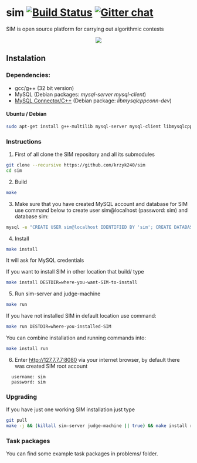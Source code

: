 # sim [![Build Status](https://travis-ci.org/krzyk240/sim.svg?branch=master)](https://travis-ci.org/krzyk240/sim) [![Gitter chat](https://badges.gitter.im/krzyk240/sim.png)](https://gitter.im/krzyk240/sim)

SIM is open source platform for carrying out algorithmic contests

<div align="center">
  <img src="http://krzyk240.github.io/img/sim.png"/>
</div>


## Instalation

### Dependencies:

- gcc/g++ (32 bit version)
- MySQL (Debian packages: _mysql-server mysql-client_)
- [MySQL Connector/C++](http://dev.mysql.com/downloads/connector/cpp/) (Debian package: _libmysqlcppconn-dev_)

#### Ubuntu / Debian

  ```sh
  sudo apt-get install g++-multilib mysql-server mysql-client libmysqlcppconn-dev
  ```

### Instructions

1. First of all clone the SIM repository and all its submodules

  ```sh
  git clone --recursive https://github.com/krzyk240/sim
  cd sim
```

2. Build

  ```sh
  make
  ```

3. Make sure that you have created MySQL account and database for SIM use command below to create user sim@localhost (password: sim) and database sim:

  ```sh
  mysql -e "CREATE USER sim@localhost IDENTIFIED BY 'sim'; CREATE DATABASE sim; GRANT ALL ON sim.* TO 'sim'@'localhost';" -u root -p
  ```

4. Install

  ```sh
  make install
  ```
  It will ask for MySQL credentials

  If you want to install SIM in other location that build/ type

  ```sh
  make install DESTDIR=where-you-want-SIM-to-install
  ```

5. Run sim-server and judge-machine

  ```sh
  make run
  ```

  If you have not installed SIM in default location use command:

  ```sh
  make run DESTDIR=where-you-installed-SIM
  ```

  You can combine installation and running commands into:
  ```sh
  make install run
```

6. Enter http://127.7.7.7:8080 via your internet browser, by default there was created SIM root account
```
  username: sim
  password: sim
  ```

### Upgrading
If you have just one working SIM installation just type
```sh
git pull
make -j && (killall sim-server judge-machine || true) && make install run
```

### Task packages
You can find some example task packages in problems/ folder.
